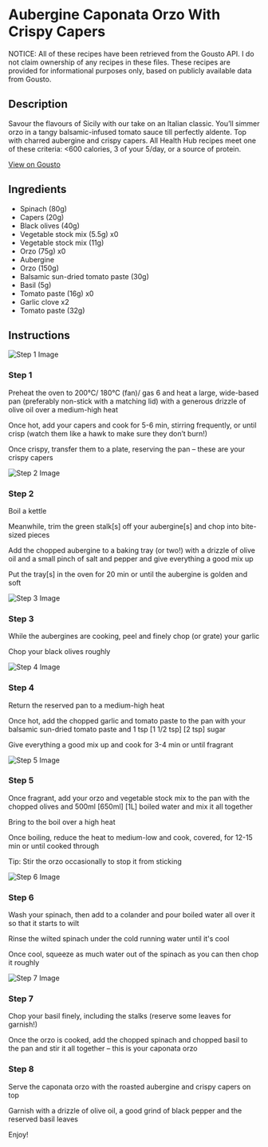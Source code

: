# Aubergine Caponata Orzo With Crispy Capers

NOTICE: All of these recipes have been retrieved from the Gousto API. I do not claim ownership of any recipes in these files. These recipes are provided for informational purposes only, based on publicly available data from Gousto.

## Description

Savour the flavours of Sicily with our take on an Italian classic. You’ll simmer orzo in a tangy balsamic-infused tomato sauce till perfectly aldente. Top with charred aubergine and crispy capers. All Health Hub recipes meet one of these criteria: <600 calories, 3 of your 5/day, or a source of protein.

[View on Gousto](https://www.gousto.co.uk/recipes/cookbook/aubergine-caponata-orzo-with-crispy-capers)

## Ingredients

- Spinach (80g)
- Capers (20g)
- Black olives (40g)
- Vegetable stock mix (5.5g) x0
- Vegetable stock mix (11g)
- Orzo (75g) x0
- Aubergine
- Orzo (150g)
- Balsamic sun-dried tomato paste (30g)
- Basil (5g)
- Tomato paste (16g) x0
- Garlic clove x2
- Tomato paste (32g)

## Instructions

![Step 1 Image](https://production-media.gousto.co.uk/cms/recipe-step-image/Step-1-copy-4-1682417163046-x200.jpg)

### Step 1

Preheat the oven to 200°C/ 180°C (fan)/ gas 6 and heat a large, wide-based pan (preferably non-stick with a matching lid) with a generous drizzle of olive oil over a medium-high heat

Once hot, add your capers and cook for 5-6 min, stirring frequently, or until crisp (watch them like a hawk to make sure they don’t burn!)

Once crispy, transfer them to a plate, reserving the pan – these are your crispy capers

![Step 2 Image](https://production-media.gousto.co.uk/cms/recipe-step-image/Step-2-copy-5-1682417167744-x200.jpg)

### Step 2

Boil a kettle

Meanwhile, trim the green stalk[s] off your aubergine[s] and chop into bite-sized pieces

Add the chopped aubergine to a baking tray (or two!) with a drizzle of olive oil and a small pinch of salt and pepper and give everything a good mix up

Put the tray[s] in the oven for 20 min or until the aubergine is golden and soft

![Step 3 Image](https://production-media.gousto.co.uk/cms/recipe-step-image/Step-3-copy-5-1682417171498-x200.jpg)

### Step 3

While the aubergines are cooking, peel and finely chop (or grate) your garlic

Chop your black olives roughly

![Step 4 Image](https://production-media.gousto.co.uk/cms/recipe-step-image/Step-4-copy-4-1682417174812-x200.jpg)

### Step 4

Return the reserved pan to a medium-high heat

Once hot, add the chopped garlic and tomato paste to the pan with your balsamic sun-dried tomato paste and 1 tsp <span class="text-purple">[1 1/2 tsp] </span><span class="text-danger">[2 tsp] </span>sugar

Give everything a good mix up and cook for 3-4 min or until fragrant

![Step 5 Image](https://production-media.gousto.co.uk/cms/recipe-step-image/Step-5-copy-4-1682417179607-x200.jpg)

### Step 5

Once fragrant, add your orzo and vegetable stock mix to the pan with the chopped olives and 500ml <span class="text-purple">[650ml] </span><span class="text-danger">[1L] </span>boiled water and mix it all together

Bring to the boil over a high heat

Once boiling, reduce the heat to medium-low and cook, covered, for 12-15 min or until cooked through

Tip: Stir the orzo occasionally to stop it from sticking

![Step 6 Image](https://production-media.gousto.co.uk/cms/recipe-step-image/Step-6-copy-5-1682417183636-x200.jpg)

### Step 6

Wash your spinach, then add to a colander and pour boiled water all over it so that it starts to wilt

Rinse the wilted spinach under the cold running water until it's cool

Once cool, squeeze as much water out of the spinach as you can then chop it roughly

![Step 7 Image](https://production-media.gousto.co.uk/cms/recipe-step-image/Step-7-copy-6-1682417188672-x200.jpg)

### Step 7

Chop your basil finely, including the stalks (reserve some leaves for garnish!)

Once the orzo is cooked, add the chopped spinach and chopped basil to the pan and stir it all together – this is your caponata orzo

### Step 8

Serve the caponata orzo with the roasted aubergine and crispy capers on top

Garnish with a drizzle of olive oil, a good grind of black pepper and the reserved basil leaves

Enjoy!

